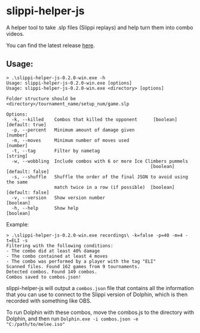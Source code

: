 # slippi-helper-js
A helper tool to take .slp files (Slippi replays) and help turn them into combo videos.

You can find the latest release [here](https://github.com/elicik/slippi-helper-js/releases).

## Usage:
```
> .\slippi-helper-js-0.2.0-win.exe -h
Usage: slippi-helper-js-0.2.0-win.exe [options]
Usage: slippi-helper-js-0.2.0-win.exe <directory> [options]

Folder structure should be <directory>/tournament_name/setup_num/game.slp

Options:
  -k, --killed    Combos that killed the opponent      [boolean] [default: true]
  -p, --percent   Minimum amount of damage given                        [number]
  -m, --moves     Minimum number of moves used                          [number]
  -t, --tag       Filter by nametag                                     [string]
  -w, --wobbling  Include combos with 6 or more Ice Climbers pummels
                                                      [boolean] [default: false]
  -s, --shuffle   Shuffle the order of the final JSON to avoid using the same
                  match twice in a row (if possible)  [boolean] [default: false]
  -v, --version   Show version number                                  [boolean]
  -h, --help      Show help                                            [boolean]
```
Example:
```
> .\slippi-helper-js-0.2.0-win.exe recordings\ -k=false -p=40 -m=4 -t=ELI -s
Filtering with the following conditions:
- The combo did at least 40% damage
- The combo contained at least 4 moves
- The combo was performed by a player with the tag "ELI"
Scanned files. Found 162 games from 9 tournaments.
Detected combos. Found 149 combos.
Combos saved to combos.json!
```


slippi-helper-js will output a ```combos.json``` file that contains all the information that you can use to connect to
the Slippi version of Dolphin, which is then recorded with something like OBS.

To run Dolphin with these combos, move the combos.js to the directory with Dolphin, and then run
```Dolphin.exe -i combos.json -e "C:/path/to/melee.iso"```
